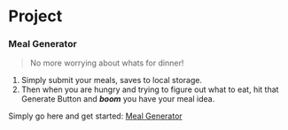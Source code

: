 # Project
### Meal Generator
> No more worrying about whats for dinner! 

1. Simply submit your meals, saves to local storage.
2. Then when you are hungry and  trying to figure out what to eat, hit that Generate Button and **_boom_** you have your meal idea.

Simply go here and get started: [Meal Generator](https://austinmoore1492.github.io/Random-Meal-Generator/)
